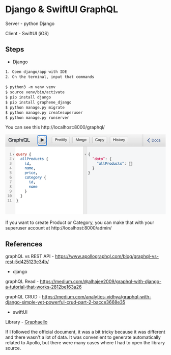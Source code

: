 

# Django & SwiftUI GraphQL

Server - python Django

Client - SwiftUI (iOS)



## Steps

- Django

```
1. Open django/app with IDE
2. On the terminal, input that commands

$ python3 -m venv venv
$ source venv/bin/activate
$ pip install django
$ pip install graphene_django
$ python manage.py migrate
$ python manage.py createsuperuser
$ python manage.py runserver
```

You can see this http://localhost:8000/graphql/

![graphql_screenshot](graphql_screenshot.png)

If you want to create Product or Category, you can make that with your superuser account at http://localhost:8000/admin/



## References

graphQL vs REST API - https://www.apollographql.com/blog/graphql-vs-rest-5d425123e34b/

- django

graphQL Read - https://medium.com/@alhajee2009/graphql-with-django-a-tutorial-that-works-2812be163a26

graphQL CRUD - https://medium.com/analytics-vidhya/graphql-with-django-simple-yet-powerful-crud-part-2-bacce3668e35

- swiftUI

Library - [Graphaello](https://github.com/nerdsupremacist/Graphaello)

If I followed the official document, it was a bit tricky because it was different and there wasn't a lot of data. It was convenient to generate automatically related to Apollo, but there were many cases where I had to open the library source.